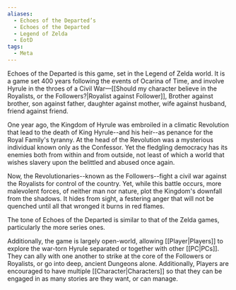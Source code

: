 ```yaml
---
aliases:
  - Echoes of the Departed’s
  - Echoes of the Departed
  - Legend of Zelda
  - EotD
tags:
  - Meta
---
```

Echoes of the Departed is this game, set in the Legend of Zelda world. It is a game set 400 years following the events of Ocarina of Time, and involve Hyrule in the throes of a Civil War—[[Should my character believe in the Royalists, or the Followers?|Royalist against Follower]], Brother against brother, son against father, daughter against mother, wife against husband, friend against friend. 

One year ago, the Kingdom of Hyrule was embroiled in a climatic Revolution that lead to the death of King Hyrule--and his heir--as penance for the Royal Family's tyranny. At the head of the Revolution was a mysterious individual known only as the Confessor. Yet the fledgling democracy has its enemies both from within and from outside, not least of which a world that wishes slavery upon the belittled and abused once again.

Now, the Revolutionaries--known as the Followers--fight a civil war against the Royalists for control of the country. Yet, while this battle occurs, more malevolent forces, of neither man nor nature, plot the Kingdom's downfall from the shadows. It hides from sight, a festering anger that will not be quenched until all that wronged it burns in red flames.



The tone of Echoes of the Departed is similar to that of the Zelda games, particularly the more series ones.

Additionally, the game is largely open-world, allowing [[Player|Players]] to explore the war-torn Hyrule separated or together with other [[PC|PCs]]. They can ally with one another to strike at the core of the Followers or Royalists, or go into deep, ancient Dungeons alone. Additionally, Players are encouraged to have multiple [[Character|Characters]] so that they can be engaged in as many stories are they want, or can manage.